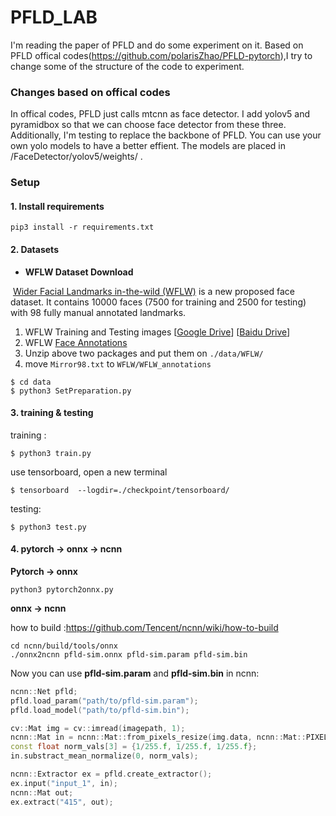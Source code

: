 # PFLD_LAB
I'm reading the paper of PFLD and do some experiment on it.
Based on PFLD offical codes(https://github.com/polarisZhao/PFLD-pytorch),I try to change some of the structure of the code to experiment.

### Changes based on offical codes
In offical codes, PFLD just calls mtcnn as face detector. I add yolov5 and pyramidbox so that we can choose face detector from these three.
Additionally, I'm testing to replace the backbone of PFLD.
You can use your own yolo models to have a better effient. The models are placed in /FaceDetector/yolov5/weights/ .

### Setup
#### 1. Install requirements

~~~shell
pip3 install -r requirements.txt
~~~

#### 2. Datasets

- **WFLW Dataset Download**

​    [Wider Facial Landmarks in-the-wild (WFLW)](https://wywu.github.io/projects/LAB/WFLW.html) is a new proposed face dataset. It contains 10000 faces (7500 for training and 2500 for testing)  with 98 fully manual annotated landmarks.

1. WFLW Training and Testing images [[Google Drive](https://drive.google.com/file/d/1hzBd48JIdWTJSsATBEB_eFVvPL1bx6UC/view?usp=sharing)] [[Baidu Drive](https://pan.baidu.com/s/1paoOpusuyafHY154lqXYrA)]
2. WFLW  [Face Annotations](https://wywu.github.io/projects/LAB/support/WFLW_annotations.tar.gz)
3. Unzip above two packages and put them on `./data/WFLW/`
4. move `Mirror98.txt` to `WFLW/WFLW_annotations`

~~~shell
$ cd data 
$ python3 SetPreparation.py
~~~

#### 3. training & testing

training :

~~~shell
$ python3 train.py
~~~
use tensorboard, open a new terminal
~~~
$ tensorboard  --logdir=./checkpoint/tensorboard/
~~~
testing:

~~~shell
$ python3 test.py
~~~

#### 4. pytorch -> onnx -> ncnn

**Pytorch -> onnx**

~~~~shell
python3 pytorch2onnx.py
~~~~

**onnx -> ncnn**

how to build :https://github.com/Tencent/ncnn/wiki/how-to-build

~~~shell
cd ncnn/build/tools/onnx
./onnx2ncnn pfld-sim.onnx pfld-sim.param pfld-sim.bin
~~~

Now you can use **pfld-sim.param** and **pfld-sim.bin** in ncnn:

~~~cpp
ncnn::Net pfld;
pfld.load_param("path/to/pfld-sim.param");
pfld.load_model("path/to/pfld-sim.bin");

cv::Mat img = cv::imread(imagepath, 1);
ncnn::Mat in = ncnn::Mat::from_pixels_resize(img.data, ncnn::Mat::PIXEL_BGR, img.cols, img.rows, 112, 112);
const float norm_vals[3] = {1/255.f, 1/255.f, 1/255.f};
in.substract_mean_normalize(0, norm_vals);

ncnn::Extractor ex = pfld.create_extractor();
ex.input("input_1", in);
ncnn::Mat out;
ex.extract("415", out);
~~~
